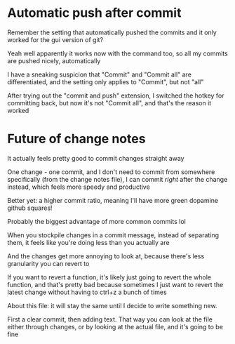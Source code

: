 # Automatic push after commit

Remember the setting that automatically pushed the commits and it only worked for the gui version of git?

Yeah well apparently it works now with the command too, so all my commits are pushed nicely, automatically

I have a sneaking suspicion that "Commit" and "Commit all" are differentiated, and the setting only applies to "Commit", but not "all"

After trying out the "commit and push" extension, I switched the hotkey for committing back, but now it's not "Commit all", and that's the reason it worked

# Future of change notes

It actually feels pretty good to commit changes straight away

One change - one commit, and I don't need to commit from somewhere specifically (from the change notes file), I can commit *right* after the change instead, which feels more speedy and productive

Better yet: a higher commit ratio, meaning I'll have more green dopamine github squares!

Probably the biggest advantage of more common commits lol

When you stockpile changes in a commit message, instead of separating them, it feels like you're doing less than you actually are

And the changes get more annoying to look at, because there's less granularity you can revert to

If you want to revert a function, it's likely just going to revert the whole function, and that's pretty bad because sometimes I just want to revert the latest change without having to ctrl+z a bunch of times

About this file: it will stay the same until I decide to write something new.

First a clear commit, then adding text. That way you can look at the file either through changes, or by looking at the actual file, and it's going to be fine